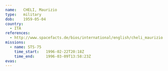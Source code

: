 ```yaml
---
name:	CHELI, Maurizio
type:	military
dob:	1959-05-04
country:
  - ITA
references:
  - http://www.spacefacts.de/bios/international/english/cheli_maurizio.htm
missions:
  - name: STS-75
    time_start:   1996-02-22T20:18Z
    time_end:     1996-03-09T13:58:23Z
evas:
---
```

